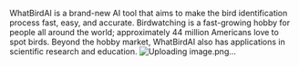 WhatBirdAI is a brand-new AI tool that aims to make the bird identification process fast, easy, and accurate. Birdwatching is a fast-growing hobby for people all around the world; approximately 44 million Americans love to spot birds. Beyond the hobby market, WhatBirdAI also has applications in scientific research and education.
![Uploading image.png…]()
